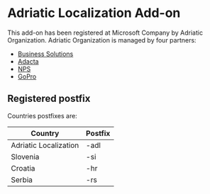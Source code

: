 # Adriatic Localization Add-on

This add-on has been registered at Microsoft Company by Adriatic Organization.
Adriatic Organization is managed by four partners:

- [Business Solutions](https://www.b-s.si)
- [Adacta](https://www.adacta-group.com/)
- [NPS](http:www.nps.rs)
- [GoPro](http://gopro.rs/en)

## Registered postfix

Countries postfixes are:

Country|Postfix
-|-
Adriatic Localization|-adl
Slovenia|-si
Croatia|-hr
Serbia|-rs
